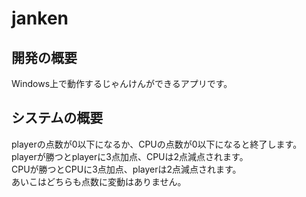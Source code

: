 # janken
## 開発の概要
Windows上で動作するじゃんけんができるアプリです。<br>
## システムの概要
playerの点数が0以下になるか、CPUの点数が0以下になると終了します。<br>
playerが勝つとplayerに3点加点、CPUは2点減点されます。<br>
CPUが勝つとCPUに3点加点、playerは2点減点されます。<br>
あいこはどちらも点数に変動はありません。
